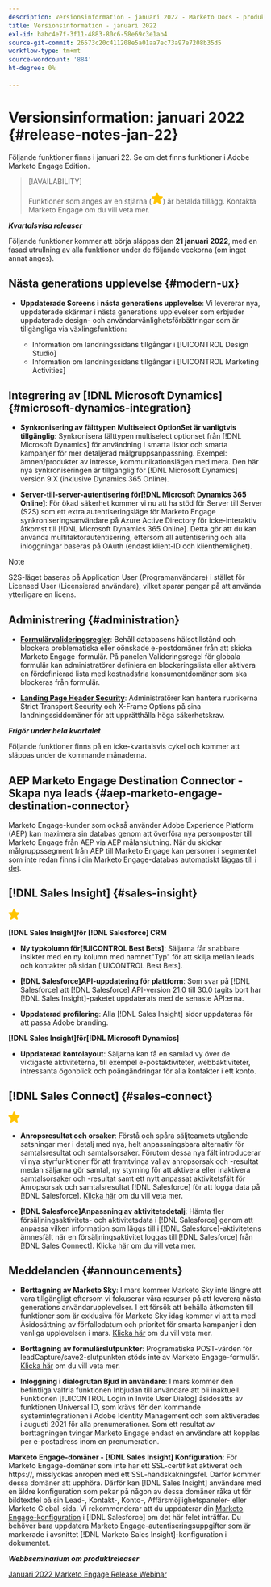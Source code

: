 ```yaml
---
description: Versionsinformation - januari 2022 - Marketo Docs - produktdokumentation
title: Versionsinformation - januari 2022
exl-id: babc4e7f-3f11-4883-80c6-58e69c3e1ab4
source-git-commit: 26573c20c411208e5a01aa7ec73a97e7208b35d5
workflow-type: tm+mt
source-wordcount: '884'
ht-degree: 0%

---
```


# Versionsinformation: januari 2022 {#release-notes-jan-22}

Följande funktioner finns i januari 22. Se om det finns funktioner i Adobe Marketo Engage Edition.

>[!AVAILABILITY]
>
>Funktioner som anges av en stjärna (![stjärna](assets/yellow-star.png)) är betalda tillägg. Kontakta Marketo Engage om du vill veta mer.

**_Kvartalsvisa releaser_**

Följande funktioner kommer att börja släppas den **21 januari 2022**, med en fasad utrullning av alla funktioner under de följande veckorna (om inget annat anges).

## Nästa generations upplevelse {#modern-ux}

* **Uppdaterade Screens i nästa generations upplevelse**: Vi levererar nya, uppdaterade skärmar i nästa generations upplevelser som erbjuder uppdaterade design- och användarvänlighetsförbättringar som är tillgängliga via växlingsfunktion:

   * Information om landningssidans tillgångar i [!UICONTROL Design Studio]
   * Information om landningssidans tillgångar i [!UICONTROL Marketing Activities]

## Integrering av [!DNL Microsoft Dynamics] {#microsoft-dynamics-integration}

* **Synkronisering av fälttypen Multiselect OptionSet är vanligtvis tillgänglig**: Synkronisera fälttypen multiselect optionset från [!DNL Microsoft Dynamics] för användning i smarta listor och smarta kampanjer för mer detaljerad målgruppsanpassning. Exempel: ämnen/produkter av intresse, kommunikationslägen med mera. Den här nya synkroniseringen är tillgänglig för [!DNL Microsoft Dynamics] version 9.X (inklusive Dynamics 365 Online).

* **Server-till-server-autentisering för[!DNL Microsoft Dynamics 365 Online]**: För ökad säkerhet kommer vi nu att ha stöd för Server till Server (S2S) som ett extra autentiseringsläge för Marketo Engage synkroniseringsanvändare på Azure Active Directory för icke-interaktiv åtkomst till [!DNL Microsoft Dynamics 365 Online]. Detta gör att du kan använda multifaktorautentisering, eftersom all autentisering och alla inloggningar baseras på OAuth (endast klient-ID och klienthemlighet).

>[!NOTE]
>
>S2S-läget baseras på Application User (Programanvändare) i stället för Licensed User (Licensierad användare), vilket sparar pengar på att använda ytterligare en licens.

## Administrering {#administration}

* **[Formulärvalideringsregler](/help/marketo/product-docs/administration/settings/global-form-validation-rules.md)**: Behåll databasens hälsotillstånd och blockera problematiska eller oönskade e-postdomäner från att skicka Marketo Engage-formulär. På panelen Valideringsregel för globala formulär kan administratörer definiera en blockeringslista eller aktivera en fördefinierad lista med kostnadsfria konsumentdomäner som ska blockeras från formulär.

* **[Landing Page Header Security](/help/marketo/product-docs/administration/settings/landing-page-headers.md)**: Administratörer kan hantera rubrikerna Strict Transport Security och X-Frame Options på sina landningssiddomäner för att upprätthålla höga säkerhetskrav.

**_Frigör under hela kvartalet_**

Följande funktioner finns på en icke-kvartalsvis cykel och kommer att släppas under de kommande månaderna.

## AEP Marketo Engage Destination Connector - Skapa nya leads {#aep-marketo-engage-destination-connector}

Marketo Engage-kunder som också använder Adobe Experience Platform (AEP) kan maximera sin databas genom att överföra nya personposter till Marketo Engage från AEP via AEP målanslutning. När du skickar målgruppssegment från AEP till Marketo Engage kan personer i segmentet som inte redan finns i din Marketo Engage-databas [automatiskt läggas till i det](/help/marketo/product-docs/core-marketo-concepts/smart-lists-and-static-lists/static-lists/push-an-adobe-experience-platform-segment-to-a-marketo-static-list.md).

## [!DNL Sales Insight] {#sales-insight}

![(stjärna)](assets/yellow-star.png)

**[!DNL Sales Insight]för [!DNL Salesforce] CRM**

* **Ny typkolumn för[!UICONTROL Best Bets]**: Säljarna får snabbare insikter med en ny kolumn med namnet&quot;Typ&quot; för att skilja mellan leads och kontakter på sidan [!UICONTROL Best Bets].

* **[!DNL Salesforce]API-uppdatering för plattform**: Som svar på [!DNL Salesforce] att [!DNL Salesforce] API-version 21.0 till 30.0 tagits bort har [!DNL Sales Insight]-paketet uppdaterats med de senaste API:erna.

* **Uppdaterad profilering**: Alla [!DNL Sales Insight] sidor uppdateras för att passa Adobe branding.

**[!DNL Sales Insight]för[!DNL Microsoft Dynamics]**

* **Uppdaterad kontolayout**: Säljarna kan få en samlad vy över de viktigaste aktiviteterna, till exempel e-postaktiviteter, webbaktiviteter, intressanta ögonblick och poängändringar för alla kontakter i ett konto.

## [!DNL Sales Connect] {#sales-connect}

![(stjärna)](assets/yellow-star.png)

* **Anropsresultat och orsaker**: Förstå och spåra säljteamets utgående satsningar mer i detalj med nya, helt anpassningsbara alternativ för samtalsresultat och samtalsorsaker. Förutom dessa nya fält introducerar vi nya styrfunktioner för att framtvinga val av anropsorsak och -resultat medan säljarna gör samtal, ny styrning för att aktivera eller inaktivera samtalsorsaker och -resultat samt ett nytt anpassat aktivitetsfält för Anropsorsak och samtalsresultat [!DNL Salesforce] för att logga data på [!DNL Salesforce]. [Klicka här](https://nation.marketo.com/t5/product-blogs/sales-connect-enhancements-to-call-outcomes-q1-22-release/ba-p/319812) om du vill veta mer.

* **[!DNL Salesforce]Anpassning av aktivitetsdetalj**: Hämta fler försäljningsaktivitets- och aktivitetsdata i [!DNL Salesforce] genom att anpassa vilken information som läggs till i [!DNL Salesforce]-aktivitetens ämnesfält när en försäljningsaktivitet loggas till [!DNL Salesforce] från [!DNL Sales Connect]. [Klicka här](https://nation.marketo.com/t5/product-blogs/sales-connect-enahncements-to-activity-logging-to-salesforce-q1/ba-p/319819) om du vill veta mer.

## Meddelanden {#announcements}

* **Borttagning av Marketo Sky**: I mars kommer Marketo Sky inte längre att vara tillgängligt eftersom vi fokuserar våra resurser på att leverera nästa generations användarupplevelser. I ett försök att behålla åtkomsten till funktioner som är exklusiva för Marketo Sky idag kommer vi att ta med Åsidosättning av förfallodatum och prioritet för smarta kampanjer i den vanliga upplevelsen i mars. [Klicka här](https://nation.marketo.com/t5/the-modern-ux/marketo-sky-deprecation-notice/ba-p/320115#M33) om du vill veta mer.

* **Borttagning av formulärslutpunkter**: Programatiska POST-värden för leadCapture/save2-slutpunkten stöds inte av Marketo Engage-formulär. [Klicka här](https://nation.marketo.com/t5/product-documents/updated-october-2021-upcoming-changes-to-the-marketo-engage-form/ta-p/306631) om du vill veta mer.

* **Inloggning i dialogrutan Bjud in användare**: I mars kommer den befintliga valfria funktionen Inbjudan till användare att bli inaktuell. Funktionen [!UICONTROL Login in Invite User Dialog] åsidosätts av funktionen Universal ID, som krävs för den kommande systemintegrationen i Adobe Identity Management och som aktiverades i augusti 2021 för alla prenumerationer. Som ett resultat av borttagningen tvingar Marketo Engage endast en användare att kopplas per e-postadress inom en prenumeration.

**Marketo Engage-domäner - [!DNL Sales Insight] Konfiguration**: För Marketo Engage-domäner som inte har ett SSL-certifikat aktiverat och https://, misslyckas anropen med ett SSL-handskakningsfel. Därför kommer dessa domäner att upphöra. Därför kan [!DNL Sales Insight] användare med en äldre konfiguration som pekar på någon av dessa domäner råka ut för bildtextfel på sin Lead-, Kontakt-, Konto-, Affärsmöjlighetspaneler- eller Marketo Global-sida. Vi rekommenderar att du uppdaterar din [Marketo Engage-konfiguration](/help/marketo/product-docs/marketo-sales-insight/msi-for-salesforce/configuration/configure-marketo-sales-insight-in-salesforce-enterprise-unlimited.md) i [!DNL Salesforce] om det här felet inträffar. Du behöver bara uppdatera Marketo Engage-autentiseringsuppgifter som är markerade i avsnittet [!DNL Marketo Sales Insight]-konfiguration i dokumentet.

**_Webbseminarium om produktreleaser_**

[Januari 2022 Marketo Engage Release Webinar](https://engage.marketo.com/2022_January_Release_Webinar_DemandPage.html)
